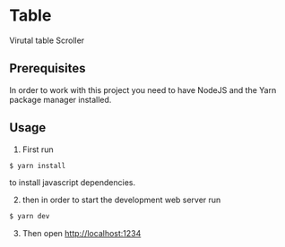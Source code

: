 # Table

Virutal table Scroller

## Prerequisites

In order to work with this project you need to have NodeJS and the Yarn package manager installed.

## Usage

1. First run

```sh
$ yarn install
```

to install javascript dependencies.

2. then in order to start the development web server run

```sh
$ yarn dev
```


3. Then open [http://localhost:1234](http://localhost:1234)
